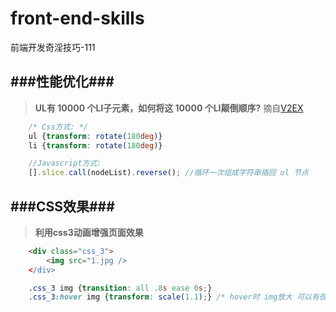 front-end-skills
================

前端开发奇淫技巧-111

###性能优化###
--
>**UL有 10000 个LI子元素，如何将这 10000 个LI颠倒顺序?** 摘自[V2EX](http://v2ex.com/t/100982)
```css
    /* Css方式: */
    ul {transform: rotate(180deg)} 
    li {transform: rotate(180deg)}
```
```javascript
    //Javascript方式:
    [].slice.call(nodeList).reverse(); //循环一次组成字符串插回 ul 节点
```

###CSS效果###
--
>**利用css3动画增强页面效果**
```html
    <div class="css_3">
        <img src="1.jpg />
    </div>
```
```css
    .css_3 img {transition: all .8s ease 0s;}
    .css_3:hover img {transform: scale(1.1);} /* hover时 img放大 可以有很多效果,如改变透明度等等 */
```
